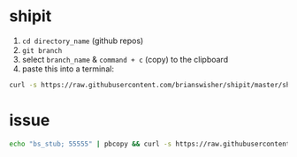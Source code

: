 # shipit

1. `cd directory_name` (github repos)
2. `git branch`
3. select `branch_name` & `command + c` (copy) to the clipboard
4. paste this into a terminal:

```bash
curl -s https://raw.githubusercontent.com/brianswisher/shipit/master/shipit.sh | bash
```

# issue

```bash
echo "bs_stub; 55555" | pbcopy && curl -s https://raw.githubusercontent.com/brianswisher/shipit/master/issue.sh | bash
```
